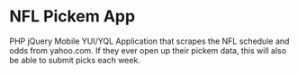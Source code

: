 NFL Pickem App
==============

PHP jQuery Mobile YUI/YQL Application
that scrapes the NFL schedule and odds
from yahoo.com. If they ever open up their
pickem data, this will also be able to submit
picks each week.
